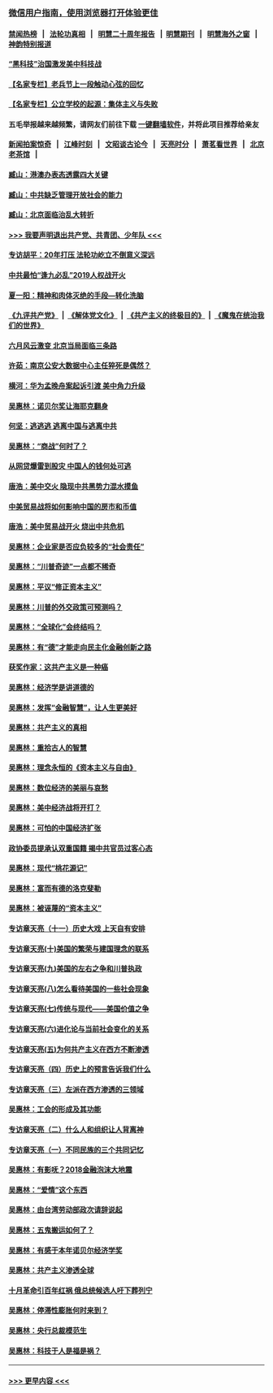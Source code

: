 ### [微信用户指南，使用浏览器打开体验更佳](https://github.com/gfw-breaker/banned-news1/blob/master/indexes/wechat-guide.md?t=0)
#### [禁闻热榜](热点新闻.md?t=0)  &nbsp;&nbsp;|&nbsp;&nbsp; [法轮功真相](https://github.com/gfw-breaker/truth/blob/master/README.md?t=0) &nbsp;&nbsp;|&nbsp;&nbsp; [明慧二十周年报告](https://github.com/gfw-breaker/mh-reports/blob/master/README.md?t=0) &nbsp;&nbsp;|&nbsp;&nbsp;[明慧期刊](https://github.com/gfw-breaker/mh-qikan) &nbsp;&nbsp;|&nbsp;&nbsp; [明慧海外之窗](https://github.com/gfw-breaker/mh-news/blob/master/README.md?t=0) &nbsp;&nbsp;|&nbsp;&nbsp; [神韵特别报道](https://github.com/gfw-breaker/mh-news/blob/master/shenyun.md?t=0)
#### [“黑科技”治国激发美中科技战](../pages/nsc423/n11638056.md?t=02042355) 
#### [【名家专栏】老兵节上一段触动心弦的回忆](../pages/nsc423/n11646016.md?t=02042355) 
#### [【名家专栏】公立学校的起源：集体主义与失败](../pages/nsc423/n11601833.md?t=02042355) 
#### 五毛举报越来越频繁，请网友们前往下载 [一键翻墙软件](https://github.com/gfw-breaker/ssr-accounts)，并将此项目推荐给亲友
#### [新闻拍案惊奇](https://github.com/gfw-breaker/banned-news1/blob/master/pages/link4.md) &nbsp;&nbsp;|&nbsp;&nbsp; [江峰时刻](https://github.com/gfw-breaker/banned-news1/blob/master/pages/link4.md) &nbsp;&nbsp;|&nbsp;&nbsp; [文昭谈古论今](https://github.com/gfw-breaker/banned-news1/blob/master/pages/link4.md) &nbsp;&nbsp;|&nbsp;&nbsp; [天亮时分](https://github.com/gfw-breaker/banned-news1/blob/master/pages/link4.md) &nbsp;&nbsp;|&nbsp;&nbsp; [萧茗看世界](https://github.com/gfw-breaker/banned-news1/blob/master/pages/link4.md) &nbsp;&nbsp;|&nbsp;&nbsp; [北京老茶馆](https://github.com/gfw-breaker/banned-news1/blob/master/pages/link4.md) &nbsp;&nbsp;|&nbsp;&nbsp; 
#### [臧山：港澳办表态透露四大关键](../pages/nsc423/n11421628.md?t=02042355) 
#### [臧山：中共缺乏管理开放社会的能力](../pages/nsc423/n11407457.md?t=02042355) 
#### [臧山：北京面临治乱大转折](../pages/nsc423/n11406895.md?t=02042355) 
#### [>>> 我要声明退出共产党、共青团、少年队 <<<](https://github.com/begood0513/goodnews/blob/master/quit/letter.md) 
#### [专访胡平：20年打压 法轮功屹立不倒意义深远](../pages/nsc423/n11398800.md?t=02042355) 
#### [中共最怕“逢九必乱”2019人权战开火](../pages/nsc423/n11385248.md?t=02042355) 
#### [夏一阳：精神和肉体灭绝的手段—转化洗脑](../pages/nsc423/n11368250.md?t=02042355) 
#### [《九评共产党》](https://github.com/begood0513/9ping.md/blob/master/README.md) &nbsp;|&nbsp; [《解体党文化》](../../../../jtdwh.md/blob/master/README.md)  &nbsp;|&nbsp; [《共产主义的终极目的》](../../../../gczydzjmd.md/blob/master/README.md) &nbsp;|&nbsp; [《魔鬼在统治我们的世界》](../../../../mgztzwmdsj.md/blob/master/README.md) 
#### [六月风云激变 北京当局面临三条路](../pages/nsc423/n11313668.md?t=02042355) 
#### [许茹：南京公安大数据中心主任猝死是偶然？](../pages/nsc423/n11064744.md?t=02042355) 
#### [横河：华为孟晚舟案起诉引渡 美中角力升级](../pages/nsc423/n11027230.md?t=02042355) 
#### [吴惠林：诺贝尔奖让海耶克翻身](../pages/nsc423/n10890049.md?t=02042355) 
#### [何坚：逃逃逃 逃离中国与逃离中共](../pages/nsc423/n10592891.md?t=02042355) 
#### [吴惠林：“商战”何时了？](../pages/nsc423/n10573558.md?t=02042355) 
#### [从网贷爆雷到股灾 中国人的钱何处可逃](../pages/nsc423/n10572800.md?t=02042355) 
#### [唐浩：美中交火 隐现中共黑势力混水摸鱼](../pages/nsc423/n10544040.md?t=02042355) 
#### [中美贸易战将如何影响中国的房市和币值](../pages/nsc423/n10543697.md?t=02042355) 
#### [唐浩：美中贸易战开火 烧出中共危机](../pages/nsc423/n10540126.md?t=02042355) 
#### [吴惠林：企业家是否应负较多的“社会责任”](../pages/nsc423/n10535022.md?t=02042355) 
#### [吴惠林：“川普奇迹”一点都不稀奇](../pages/nsc423/n10512808.md?t=02042355) 
#### [吴惠林：平议“修正资本主义”](../pages/nsc423/n10495724.md?t=02042355) 
#### [吴惠林：川普的外交政策可预测吗？](../pages/nsc423/n10462387.md?t=02042355) 
#### [吴惠林：“全球化”会终结吗？](../pages/nsc423/n10452838.md?t=02042355) 
#### [吴惠林：有“德”才能走向民主化金融创新之路](../pages/nsc423/n10432292.md?t=02042355) 
#### [获奖作家：这共产主义是一种癌](../pages/nsc423/n10431541.md?t=02042355) 
#### [吴惠林：经济学是讲道德的](../pages/nsc423/n10398014.md?t=02042355) 
#### [吴惠林：发挥“金融智慧”，让人生更美好](../pages/nsc423/n10375019.md?t=02042355) 
#### [吴惠林：共产主义的真相](../pages/nsc423/n10351394.md?t=02042355) 
#### [吴惠林：重拾古人的智慧](../pages/nsc423/n10337691.md?t=02042355) 
#### [吴惠林：理念永恒的《资本主义与自由》](../pages/nsc423/n10316274.md?t=02042355) 
#### [吴惠林：数位经济的美丽与哀愁](../pages/nsc423/n10292946.md?t=02042355) 
#### [吴惠林：美中经济战将开打？](../pages/nsc423/n10258825.md?t=02042355) 
#### [吴惠林：可怕的中国经济扩张](../pages/nsc423/n10219147.md?t=02042355) 
#### [政协委员提承认双重国籍 揭中共官员过客心态](../pages/nsc423/n10208809.md?t=02042355) 
#### [吴惠林：现代“桃花源记”](../pages/nsc423/n10185234.md?t=02042355) 
#### [吴惠林：富而有德的洛克斐勒](../pages/nsc423/n10142264.md?t=02042355) 
#### [吴惠林：被诬蔑的“资本主义”](../pages/nsc423/n10124816.md?t=02042355) 
#### [专访章天亮（十一）历史大戏 上天自有安排](../pages/nsc423/n10094905.md?t=02042355) 
#### [专访章天亮(十)美国的繁荣与建国理念的联系](../pages/nsc423/n10094899.md?t=02042355) 
#### [专访章天亮(九)美国的左右之争和川普执政](../pages/nsc423/n10094889.md?t=02042355) 
#### [专访章天亮(八)怎么看待美国的一些社会现象](../pages/nsc423/n10094857.md?t=02042355) 
#### [专访章天亮(七)传统与现代——美国价值之争](../pages/nsc423/n10093140.md?t=02042355) 
#### [专访章天亮(六)进化论与当前社会变化的关系](../pages/nsc423/n10092036.md?t=02042355) 
#### [专访章天亮(五)为何共产主义在西方不断渗透](../pages/nsc423/n10083620.md?t=02042355) 
#### [专访章天亮（四）历史上的预言告诉我们什么](../pages/nsc423/n10083606.md?t=02042355) 
#### [专访章天亮（三）左派在西方渗透的三领域](../pages/nsc423/n10081115.md?t=02042355) 
#### [吴惠林：工会的形成及其功能](../pages/nsc423/n10080633.md?t=02042355) 
#### [专访章天亮（二）什么人和组织让人背离神](../pages/nsc423/n10076637.md?t=02042355) 
#### [专访章天亮（一）不同民族的三个共同记忆](../pages/nsc423/n10074188.md?t=02042355) 
#### [吴惠林：有影呒？2018金融泡沫大地震](../pages/nsc423/n10040534.md?t=02042355) 
#### [吴惠林：“爱情”这个东西](../pages/nsc423/n10019423.md?t=02042355) 
#### [吴惠林：由台湾劳动部政次请辞说起](../pages/nsc423/n9979679.md?t=02042355) 
#### [吴惠林：五鬼搬运如何了？](../pages/nsc423/n9925338.md?t=02042355) 
#### [吴惠林：有感于本年诺贝尔经济学奖](../pages/nsc423/n9871883.md?t=02042355) 
#### [吴惠林：共产主义渗透全球](../pages/nsc423/n9812748.md?t=02042355) 
#### [十月革命引百年红祸 俄总统候选人吁下葬列宁](../pages/nsc423/n9810182.md?t=02042355) 
#### [吴惠林：停滞性膨胀何时来到？](../pages/nsc423/n9764136.md?t=02042355) 
#### [吴惠林：央行总裁模范生](../pages/nsc423/n9728134.md?t=02042355) 
#### [吴惠林：科技于人是福是祸？](../pages/nsc423/n9672982.md?t=02042355) 

----
#### [ >>> 更早内容 <<< ](../indexes/nsc423-earlier.md)
